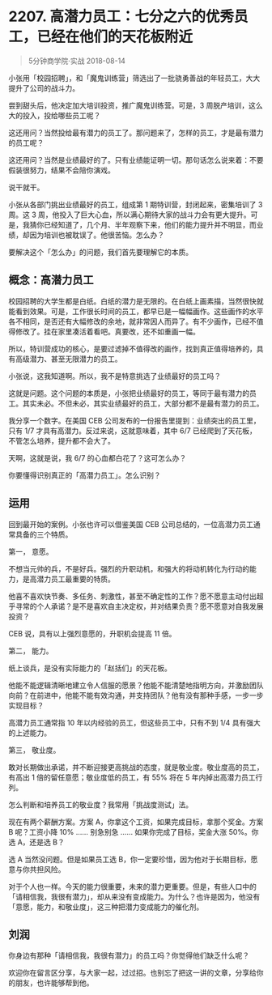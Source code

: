 # 2207. 高潜力员工：七分之六的优秀员工，已经在他们的天花板附近
> 5分钟商学院·实战
2018-08-14

小张用「校园招聘」，和「魔鬼训练营」筛选出了一批骁勇善战的年轻员工，大大提升了公司的战斗力。

尝到甜头后，他决定加大培训投资，推广魔鬼训练营。可是，3 周脱产培训，这么大的投入，投给哪些员工呢？

这还用问？当然投给最有潜力的员工了。那问题来了，怎样的员工，才是最有潜力的员工呢？

这还用问？当然是业绩最好的了。只有业绩能证明一切。那句话怎么说来着：不要假装很努力，结果不会陪你演戏。

说干就干。

小张从各部门挑出业绩最好的员工，组成第 1 期特训营，封闭起来，密集培训了 3 周。这 3 周，他投入了巨大心血，所以满心期待大家的战斗力会有更大提升。可是，我猜你已经知道了，几个月、半年观察下来，他们的能力提升并不明显，而业绩，却因为培训也被耽误了。他很苦恼。怎么办？

要解决这个「怎么办」的问题，我们首先要理解它的本质。

## 概念：高潜力员工
校园招聘的大学生都是白纸。白纸的潜力是无限的。在白纸上画素描，当然很快就能看到效果。可是，工作很长时间的员工，都早已是一幅幅画作。这些画作的水平各不相同，是否还有大幅修改的余地，就非常因人而异了。有不少画作，已经不值得修改了。挂在家里凑活着看吧。真要改，还不如重画一幅。

所以，特训营成功的核心，是要过滤掉不值得改的画作，找到真正值得培养的，具有高级潜力、甚至无限潜力的员工。

小张说，这我知道啊。所以，我不是特意挑选了业绩最好的员工吗？

这就是问题。这个问题的本质是，小张把业绩最好的员工，等同于最有潜力的员工。其实未必。不但未必，其实业绩最好的员工，大部分都不是最有潜力的员工。

我分享一个数字。在美国 CEB 公司发布的一份报告里提到：业绩突出的员工里，只有 1/7 才具有高潜力。反过来说，这就意味着，其中 6/7 已经爬到了天花板，不管怎么培养，提升都不会大了。

天啊，这就是说，我 6/7 的心血都白花了？这可怎么办？

你要懂得识别真正的「高潜力员工」。怎么识别？

## 运用
回到最开始的案例。小张也许可以借鉴美国 CEB 公司总结的，一位高潜力员工通常具备的三个特质。

第一， 意愿。

不想当元帅的兵，不是好兵。强烈的升职动机，和强大的将动机转化为行动的能力，是高潜力员工最重要的特质。

他喜不喜欢快节奏、多任务、刺激性，甚至不确定性的工作？愿不愿意主动付出超乎寻常的个人承诺？是不是喜欢自主决定权，并对结果负责？愿不愿意对自我发展投资？

CEB 说，具有以上强烈意愿的，升职机会提高 11 倍。

第二， 能力。

纸上谈兵，是没有实际能力的「赵括们」的天花板。

他能不能逻辑清晰地建立令人信服的愿景？他能不能清楚地指明方向，并激励团队向前？在前进中，他能不能有效沟通，并支持团队？他有没有那种手感，一步一步实现目标？

高潜力员工通常指 10 年以内经验的员工，但这些员工中，只有不到 1/4 具有强大的上述能力。

第三， 敬业度。

敢对长期做出承诺，并不断迎接更高挑战的态度，就是敬业度。敬业度高的员工，有高出 1 倍的留任意愿；敬业度低的员工，有 55% 将在 5 年内掉出高潜力员工行列。

怎么判断和培养员工的敬业度？我常用「挑战度测试」法。

现在有两个薪酬方案。方案 A，你拿这个工资，如果完成目标，拿那个奖金。方案 B 呢？工资小降 10% …… 别急别急 …… 如果你完成了目标，奖金大涨 50%。你选 A，还是选 B？

选 A 当然没问题。但是如果员工选 B，你一定要珍惜，因为他对于长期目标，愿意与你共担风险。

对于个人也一样。今天的能力很重要，未来的潜力更重要。但是，有些人口中的「请相信我，我很有潜力」，却从来没有变成能力。为什么？也许是因为，他没有「意愿，能力，和敬业度」，这三种把潜力变成能力的催化剂。

## 刘润
你身边有那种「请相信我，我很有潜力」的员工吗？你觉得他们缺乏什么呢？

欢迎你在留言区分享，与大家一起，过过招。也别忘了把这一讲的文章，分享给你的朋友，也许能够帮到他。


